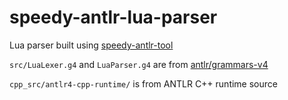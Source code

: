 # speedy-antlr-lua-parser

Lua parser built using [speedy-antlr-tool](https://github.com/amykyta3/speedy-antlr-tool)

`src/LuaLexer.g4` and `LuaParser.g4` are from [antlr/grammars-v4](https://github.com/antlr/grammars-v4/tree/4d3b08fa77c5820a1cdeaf6a016aee7ce1c7fdeb/lua)

`cpp_src/antlr4-cpp-runtime/` is from ANTLR C++ runtime source
